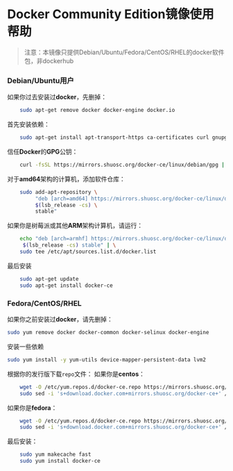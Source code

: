 #  Docker Community Edition镜像使用帮助

> 注意：本镜像只提供Debian/Ubuntu/Fedora/CentOS/RHEL的docker软件包，非dockerhub

###  Debian/Ubuntu用户 

如果你过去安装过**docker**，先删掉：
```bash
    sudo apt-get remove docker docker-engine docker.io
```
首先安装依赖：
```bash
    sudo apt-get install apt-transport-https ca-certificates curl gnupg2 software-properties-common
```
信任**Docker**的**GPG**公钥：
```bash
    curl -fsSL https://mirrors.shuosc.org/docker-ce/linux/debian/gpg | sudo apt-key add -
```
对于**amd64**架构的计算机，添加软件仓库：
```bash
    sudo add-apt-repository \ 
         "deb [arch=amd64] https://mirrors.shuosc.org/docker-ce/linux/debian" \
         $(lsb_release -cs) \
         stable"
```
如果你是树莓派或其他**ARM**架构计算机，请运行：
```bash
    echo "deb [arch=armhf] https://mirrors.shuosc.org/docker-ce/linux/debian \
     $(lsb_release -cs) stable" | \
    sudo tee /etc/apt/sources.list.d/docker.list
```
最后安装
```bash
    sudo apt-get update
    sudo apt-get install docker-ce
```

###  Fedora/CentOS/RHEL

如果你之前安装过**docker**，请先删掉：

```bash
sudo yum remove docker docker-common docker-selinux docker-engine
```

安装一些依赖

```bash
sudo yum install -y yum-utils device-mapper-persistent-data lvm2
```

根据你的发行版下载`repo`文件： 
如果你是**centos**：
```bash
    wget -O /etc/yum.repos.d/docker-ce.repo https://mirrors.shuosc.org/docker-ce/linux/centos/docker-ce.repo
    sudo sed -i 's+download.docker.com+mirrors.shuosc.org/docker-ce+' /etc/yum.repos.d/docker-ce.repo
```
如果你是**fedora**：   
```bash
    wget -O /etc/yum.repos.d/docker-ce.repo https://mirrors.shuosc.org/docker-ce/linux/fedora/docker-ce.repo
    sudo sed -i 's+download.docker.com+mirrors.shuosc.org/docker-ce+' /etc/yum.repos.d/docker-ce.repo
```
最后安装：
```bash
    sudo yum makecache fast
    sudo yum install docker-ce
```